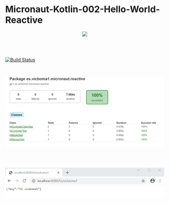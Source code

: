 # Micronaut-Kotlin-002-Hello-World-Reactive

<p align="center">
    <img src="https://micronaut.io/images/micronaut_mini_copy_tm.svg" width="500">	
</p>
<br>
<br>

[![Build Status](https://travis-ci.com/vicboma1/Micronaut-Kotlin-002-Hello-World-Reactive.svg?branch=master)](https://travis-ci.com/vicboma1/Micronaut-Kotlin-002-Hello-World-Reactive)

<br>
<p align="center">
    <img src="https://github.com/vicboma1/Micronaut-Kotlin-002-Hello-World-Reactive/raw/master/assets/test-reactive.png" >	
</p>
<br>
<br>
<p align="center">
    <img src="https://github.com/vicboma1/Micronaut-Kotlin-002-Hello-World-Reactive/raw/master/assets/app.png" >	
</p>
